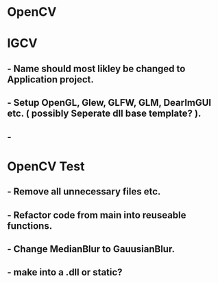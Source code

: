 # OpenCV
 
# IGCV

## - Name should most likley be changed to Application project.
## - Setup OpenGL, Glew, GLFW, GLM, DearImGUI etc. ( possibly Seperate dll base template? ).
## - 

# OpenCV Test

## - Remove all unnecessary files etc.
## - Refactor code from main into reuseable functions.
## - Change MedianBlur to GauusianBlur.
## - make into a .dll or static?
